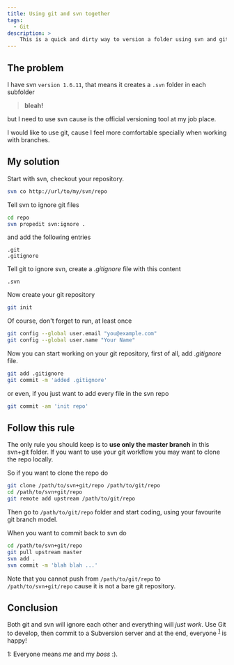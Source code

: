 ```yaml
---
title: Using git and svn together
tags:
  - Git
description: >
    This is a quick and dirty way to version a folder using svn and git at the same time.
---
```


## The problem

I have svn `version 1.6.11`, that means it creates a `.svn` folder in each subfolder

> **bleah!**

but I need to use svn cause is the official versioning tool at my job place.

I would like to use git, cause I feel more comfortable specially when working with branches.

## My solution

Start with svn, checkout your repository.

```bash
svn co http://url/to/my/svn/repo
```

Tell svn to ignore git files

```bash
cd repo
svn propedit svn:ignore .
```

and add the following entries

```
.git
.gitignore
```

Tell git to ignore svn, create a *.gitignore* file with this content

```
.svn
```

Now create your git repository

```bash
git init
```

Of course, don't forget to run, at least once

```bash
git config --global user.email "you@example.com"
git config --global user.name "Your Name"
```

Now you can start working on your git repository, first of all, add *.gitignore* file.

```bash
git add .gitignore
git commit -m 'added .gitignore'
```

or even, if you just want to add every file in the svn repo

```bash
git commit -am 'init repo'
```

## Follow this rule

The only rule you should keep is to **use only the master branch** in this svn+git folder. If you want to use your git workflow you may want to clone the repo locally.

So if you want to clone the repo do

```bash
git clone /path/to/svn+git/repo /path/to/git/repo
cd /path/to/svn+git/repo
git remote add upstream /path/to/git/repo
```

Then go to `/path/to/git/repo` folder and start coding, using your favourite git branch model.

When you want to commit back to svn do

```bash
cd /path/to/svn+git/repo
git pull upstream master
svn add .
svn commit -m 'blah blah ...'
```

Note that you cannot push from `/path/to/git/repo` to `/path/to/svn+git/repo` cause it is not a bare git repository.

## Conclusion

Both git and svn will ignore each other and everything will *just work*.
Use Git to develop, then commit to a Subversion server and at the end, everyone <sup>[1](#footnote1)</sup> is happy!

<a name="footnote1">1</a>: Everyone means *me* and my *boss* :).

